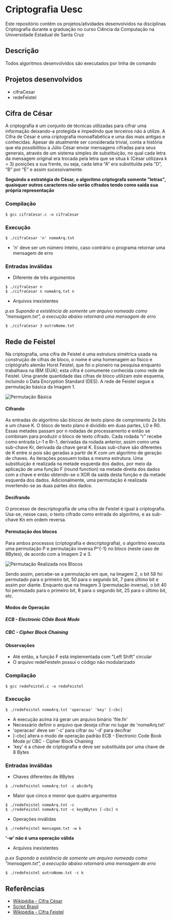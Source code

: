 # Criptografia Uesc

Este repositório contém os projetos/atividades desenvolvidos na disciplinas Criptografia durante a graduação no curso Ciência da Computação na Universidade Estadual de Santa Cruz

## Descrição

Todos algoritmos desenvolvidos são executados por linha de comando

## Projetos desenvolvidos

* cifraCesar
* redeFeistel

## Cifra de César

A criptografia é um conjunto de técnicas utilizadas para cifrar uma informação deixando-a protegida e impedindo que terceiros não à utilize. A Cifra de César é uma criptografia  monoalfabética e uma das mais antigas e conhecidas. Apesar de atualmente ser considerada trivial, conta a história que ela possibilitou a Júlio César enviar mensagens cifradas para seus generais, através de um sistema simples de substituição, no qual cada letra da mensagem original era trocada pela letra que se situa k (César utilizava k = 3) posições a sua frente, ou seja, cada letra “A” era substituída pela “D”, “B” por “E” e assim sucessivamente.

**Seguindo a estratégia de César, o algoritmo criptografa somente "letras", quaisquer outros caracteres não serão cifrados tendo como saída sua própria representação**

### Compilação

```
$ gcc cifraCesar.c -o cifraCesar
```

### Execução

```
$ ./cifraCesar 'n' nomeArq.txt
```

* 'n' deve ser um número inteiro, caso contrário o programa retornar uma mensagem de erro

### Entradas inválidas

* Diferente de três argumentos

```
$ ./cifraCesar n
$ ./cifraCesar n nomeArq.txt n
```

* Arquivos inexistentes

_p.ex Supondo a existência de somente um arquivo nomeado como "mensagem.txt", a execução abaixo retornará uma mensagem de erro_

```
$ ./cifraCesar 3 outroNome.txt
```

## Rede de Feistel

Na criptografia, uma cifra de Feistel é uma estrutura simétrica usada na construção de cifras de bloco, o nome é uma homenagem ao físico e criptógrafo alemão Horst Feistel, que foi o pioneiro na pesquisa enquanto trabalhava na IBM (EUA); esta cifra é comumente conhecida como rede de Feistel. Uma grande quantidade das cifras de bloco utilizam este esquema, incluindo o Data Encryption Standard (DES). A rede de Feistel segue a permutação básica da Imagem 1.

![Permutação Básica](https://github.com/patricksferraz/uesc_criptografia/blob/master/img/feistel.jpg)

#### Cifrando
As entradas do algoritmo são blocos de texto plano de comprimento 2x bits e um chave K. O bloco de texto plano é dividido em duas partes, L0 e R0. Essas metades passam por n rodadas de processamento e então se combinam para produzir o bloco de texto cifrado. Cada rodada “r” recebe como entrada Lr-1 e Rr-1, derivadas da rodada anterior, assim como uma sub-chave Kr, derivada da chave geral K. Essas sub-chave são diferentes de K entre si pois são geradas a partir de K com um algoritmo de geração de chaves. As iterações possuem todas a mesma estrutura. Uma substituição é realizada na metade esquerda dos dados, por meio da aplicação de uma função F (round function) na metade direita dos dados com a chave e então obtendo-se o XOR da saída desta função e da metade esquerda dos dados. Adicionalmente, uma permutação é realizada invertendo-se as duas partes dos dados.

#### Decifrando
O processo de descriptografia de uma cifra de Feistel é igual à criptografia. Usa-se, nesse caso, o texto cifrado como entrada do algoritmo, e as sub-chave Kn em ordem reversa.

#### Permutação dos blocos

Para ambos processos (criptografia e descriptografia), o algoritmo executa uma permutação P e permutação inversa P^{-1} no bloco (neste caso de 8Bytes), de acordo com a Imagem 2 e 3.

![Permutação Realizada nos Blocos](https://github.com/patricksferraz/uesc_criptografia/blob/master/img/permutacao.jpg)

Sendo assim, percebe-se a permutação em que, na Imagem 2, o bit 58 foi permutado para o primeiro bit, 50 para o segundo bit, 7 para último bit e assim por diante. Enquanto que na Imagem 3 (permutação inversa), o bit 40 foi permutado para o primeiro bit, 8 para o segundo bit, 25 para o último bit, etc.

#### Modos de Operação

##### ECB - Electronic COde Book Mode

##### CBC - Cipher Block Chaining

#### Observações

* Até então, a função F está implementada com "Left Shift" circular
* O arquivo redeFeisteln possui o código não modularizado

### Compilação

```
$ gcc redeFeistel.c -o redeFeistel
```

### Execução

```
$ ./redeFeistel nomeArq.txt 'operacao' 'key' [-cbc]
```

* A execução acima irá gerar um arquivo binário 'file.fn'
* Necessário definir o arquivo que deseja cifrar no lugar de 'nomeArq.txt'
* 'operacao' deve ser '-c' para cifrar ou '-d' para decifrar
* [-cbc] altera o modo de operação padrão ECB - Electronic Code Book Mode p/ CBC - Cipher Block Chaining
* 'key' é a chave de criptografia e deve ser substituída por uma chave de 8 Bytes

### Entradas inválidas

* Chaves diferentes de 8Bytes

```
$ ./redeFeistel nomeArq.txt -c abcdefg
```

* Maior que cinco e menor que quatro argumentos

```
$ ./redeFeistel nomeArq.txt -c
$ ./redeFeistel nomeArq.txt -c key8Bytes [-cbc] n
```

* Operações inválidas

```
$ ./redeFeistel mensagem.txt -w k
```

**'-w' não é uma operação válida**

* Arquivos inexistentes

_p.ex Supondo a existência de somente um arquivo nomeado como "mensagem.txt", a execução abaixo retornará uma mensagem de erro_

```
$ ./redeFeistel outroNome.txt -c k
```

## Referências

* [Wikipédia - Cifra César](https://pt.wikipedia.org/wiki/Cifra_de_César)
* [Script Brasil](https://www.scriptbrasil.com.br/forum/topic/171660-conversor-de-caracteres-para-binário/)
* [Wikipédia - Cifra Feistel](https://pt.wikipedia.org/wiki/Cifra_Feistel)
